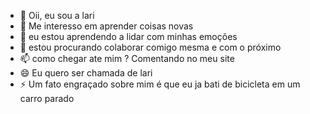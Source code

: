 - 👋 Oii, eu sou a lari
- 👀 Me interesso em aprender coisas novas
- 🌱 eu estou aprendendo a lidar com minhas emoções
- 💞️ estou procurando colaborar comigo mesma e com o próximo
- 📫 como chegar ate mim ? Comentando no meu site
- 😄 Eu quero ser chamada de lari
- ⚡ Um fato engraçado sobre mim é que eu ja bati de bicicleta em um carro parado
  


